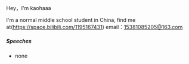 Hey，I'm kaohaaa

I'm a normal middle school student in China, find me at(https://space.bilibili.com/1195167431)
email：15381085205@163.com

##### Speeches

- none